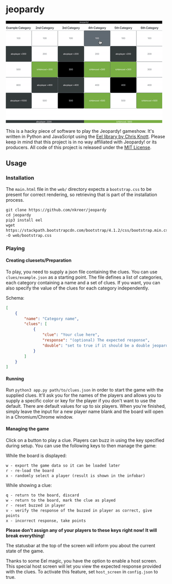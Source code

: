 # jeopardy

![Animated screenshot of the software](screenshot.gif)

This is a hacky piece of software to play the Jeopardy! gameshow. It's written in Python and JavaScript using the [Eel library by Chris Knott](https://github.com/ChrisKnott/Eel). Please keep in mind that this project is in no way affiliated with Jeopardy! or its producers. All code of this project is released under the [MIT License](LICENSE).

## Usage

### Installation

The ```main.html``` file in the ```web/``` directory expects a ```bootstrap.css``` to be present for correct rendering, so retrieving that is part of the installation process.

```
git clone https://github.com/nkreer/jeopardy
cd jeopardy
pip3 install eel
wget https://stackpath.bootstrapcdn.com/bootstrap/4.1.2/css/bootstrap.min.css -O web/bootstrap.css
```

### Playing

#### Creating cluesets/Preparation

To play, you need to supply a json file containing the clues. You can use ```clues/example.json``` as a starting point. The file defines a list of categories, each category containing a name and a set of clues. If you want, you can also specify the value of the clues for each category independently.

Schema:

```json
[
    {
        "name": "Category name",
        "clues": [
            {
                "clue": "Your clue here",
                "response": "(optional) The expected response",
                "double": "set to true if it should be a double jeopardy"
            }
        ]
    }
]
```

#### Running

Run ```python3 app.py path/to/clues.json``` in order to start the game with the supplied clues. It'll ask you for the names of the players and allows you to supply a specific color or key for the player if you don't want to use the default. There are default values for up to six players. When you're finished, simply leave the input for a new player name blank and the board will open in a Chromium/Chrome window.

#### Managing the game

Click on a button to play a clue. Players can buzz in using the key specified during setup. You can use the following keys to then manage the game:

While the board is displayed:

```
w - export the game data so it can be loaded later
r - re-load the board
x - randomly select a player (result is shown in the infobar)
```

While showing a clue:

```
q - return to the board, discard
w - return to the board, mark the clue as played
r - reset buzzed in player
v - verify the response of the buzzed in player as correct, give points
x - incorrect response, take points
```

**Please don't assign any of your players to these keys right now! It will break everything!**

The statusbar at the top of the screen will inform you about the current state of the game.

Thanks to some Eel magic, you have the option to enable a host screen. This special host screen will let you view the expected response provided with the clues. To activate this feature, set ```host_screen``` in ```config.json``` to true.